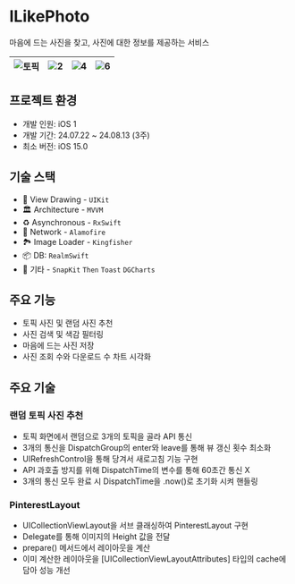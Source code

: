 # ILikePhoto
마음에 드는 사진을 찾고, 사진에 대한 정보를 제공하는 서비스

![토픽](https://github.com/user-attachments/assets/0d590353-5deb-4731-8c20-24586ef8874f) | ![2](https://github.com/user-attachments/assets/715b9bd6-8b85-43d4-afe7-d3bc00af7aff) | ![4](https://github.com/user-attachments/assets/ec493b8c-bb90-47a7-bc47-b6760e5b9faf) | ![6](https://github.com/user-attachments/assets/5601cef4-d36f-466c-aba2-79f474a81ddf)
---|---| ---| ---|

## 프로젝트 환경

- 개발 인원: iOS 1
- 개발 기간: 24.07.22 ~ 24.08.13 (3주)
- 최소 버전: iOS 15.0

## 기술 스택

- 🎨 View Drawing - `UIKit`  
- 🏛️ Architecture - `MVVM`  
- ♻️ Asynchronous - `RxSwift`  
- 📡 Network - `Alamofire`  
- 🏞️ Image Loader - `Kingfisher`  
- 📦 DB: `RealmSwift`  
- 🎸 기타 - `SnapKit` `Then` `Toast` `DGCharts`  

## 주요 기능
- 토픽 사진 및 랜덤 사진 추천  
- 사진 검색 및 색감 필터링  
- 마음에 드는 사진 저장  
- 사진 조회 수와 다운로드 수 차트 시각화

## 주요 기술

### 랜덤 토픽 사진 추천  
- 토픽 화면에서 랜덤으로 3개의 토픽을 골라 API 통신  
- 3개의 통신을 DispatchGroup의 enter와 leave를 통해 뷰 갱신 횟수 최소화  
- UIRefreshControl을 통해 당겨서 새로고침 기능 구현  
- API 과호출 방지를 위해 DispatchTime의 변수를 통해 60초간 통신 X  
- 3개의 통신 모두 완료 시 DispatchTime을 .now()로 초기화 시켜 핸들링

### PinterestLayout  
- UICollectionViewLayout을 서브 클래싱하여 PinterestLayout 구현  
- Delegate를 통해 이미지의 Height 값을 전달  
- prepare() 메서드에서 레이아웃을 계산  
- 이미 계산한 레이아웃을 [UICollectionViewLayoutAttributes] 타입의 cache에 담아 성능 개선

